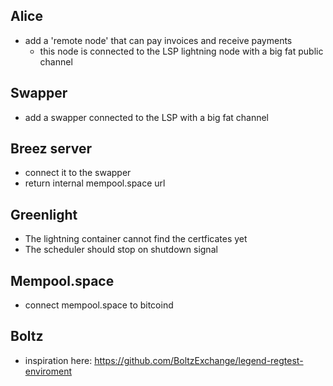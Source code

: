 ## Alice
- add a 'remote node' that can pay invoices and receive payments
  - this node is connected to the LSP lightning node with a big fat public channel

## Swapper
- add a swapper connected to the LSP with a big fat channel

## Breez server
- connect it to the swapper
- return internal mempool.space url

## Greenlight
- The lightning container cannot find the certficates yet
- The scheduler should stop on shutdown signal

## Mempool.space
- connect mempool.space to bitcoind

## Boltz
- inspiration here: https://github.com/BoltzExchange/legend-regtest-enviroment

